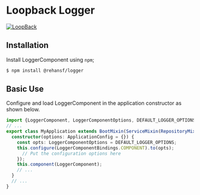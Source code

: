 # Loopback Logger

[![LoopBack](https://github.com/strongloop/loopback-next/raw/master/docs/site/imgs/branding/Powered-by-LoopBack-Badge-(blue)-@2x.png)](http://loopback.io/)

## Installation

Install LoggerComponent using `npm`;

```sh
$ npm install @rehansf/logger
```

## Basic Use

Configure and load LoggerComponent in the application constructor
as shown below.

```ts
import {LoggerComponent, LoggerComponentOptions, DEFAULT_LOGGER_OPTIONS} from '@rehansf/logger';
// ...
export class MyApplication extends BootMixin(ServiceMixin(RepositoryMixin(RestApplication))) {
  constructor(options: ApplicationConfig = {}) {
    const opts: LoggerComponentOptions = DEFAULT_LOGGER_OPTIONS;
    this.configure(LoggerComponentBindings.COMPONENT).to(opts);
      // Put the configuration options here
    });
    this.component(LoggerComponent);
    // ...
  }
  // ...
}
```
